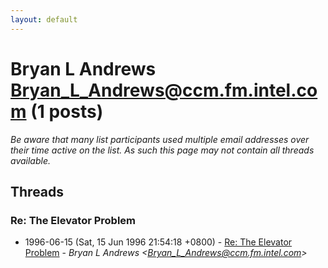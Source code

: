 ```yaml
---
layout: default
---
```


# Bryan L Andrews <Bryan_L_Andrews@ccm.fm.intel.com> (1 posts)

_Be aware that many list participants used multiple email addresses over their time active on the list. As such this page may not contain all threads available._

## Threads

### Re: The Elevator Problem
+ 1996-06-15 (Sat, 15 Jun 1996 21:54:18 +0800) - [Re: The Elevator Problem](/archive/1996/06/487f1f0ad2d02700ba52cc462633db5552903830392ddf198e5abb1b271f96dd) - _Bryan L Andrews \<Bryan_L_Andrews@ccm.fm.intel.com\>_


